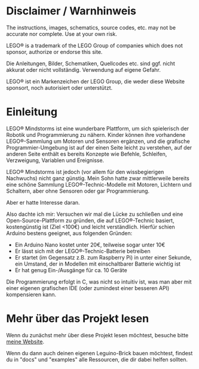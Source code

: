# Disclaimer / Warnhinweis

The instructions, images, schematics, source codes, etc. may not be accurate nor complete.
Use at your own risk.

LEGO® is a trademark of the LEGO Group of companies which does not sponsor, authorize or endorse this site.

Die Anleitungen, Bilder, Schematiken, Quellcodes etc. sind ggf. nicht akkurat oder nicht vollständig.
Verwendung auf eigene Gefahr.

LEGO® ist ein Markenzeichen der LEGO Group, die weder diese Website sponsort, noch autorisiert oder unterstützt.

# Einleitung

LEGO® Mindstorms ist eine wunderbare Plattform, um sich spielerisch der Robotik und Programmierung zu nähern. Kinder können ihre vorhandene LEGO®-Sammlung um Motoren und Sensoren ergänzen, und die grafische Programmier-Umgebung ist auf der einen Seite leicht zu verstehen, auf der anderen Seite enthält es bereits Konzepte wie Befehle, Schleifen, Verzweigung, Variablen und Ereignisse.

LEGO® Mindstorms ist jedoch (vor allem für den wissbegierigen Nachwuchs) nicht ganz günstig. Mein Sohn hatte zwar mittlerweile bereits eine schöne Sammlung LEGO®-Technic-Modelle mit Motoren, Lichtern und Schaltern, aber ohne Sensoren oder gar Programmierung.

Aber er hatte Interesse daran.

Also dachte ich mir: Versuchen wir mal die Lücke zu schließen und eine Open-Source-Plattform zu gründen, die auf LEGO®-Technic basiert, kostengünstig ist (Ziel <100€) und leicht verständlich. Hierfür schien Arduino bestens geeignet, aus folgenden Gründen:

* Ein Arduino Nano kostet unter 20€, teilweise sogar unter 10€
* Er lässt sich mit der LEGO®-Technic-Batterie betreiben
* Er startet (im Gegensatz z.B. zum Raspberry Pi) in unter einer Sekunde, ein Umstand, der in Modellen mit einschaltbarer Batterie wichtig ist
* Er hat genug Ein-/Ausgänge für ca. 10 Geräte

Die Programmierung erfolgt in C, was nicht so intuitiv ist, was man aber mit einer eigenen grafischen IDE (oder zumindest einer besseren API) kompensieren kann.

# Mehr über das Projekt lesen

Wenn du zunächst mehr über diese Projekt lesen möchtest, besuche bitte [meine Website](http://www.thomasjacob.de/kreativ/leguino/).

Wenn du dann auch deinen eigenen Leguino-Brick bauen möchtest, findest du in "docs" und "examples" alle Ressourcen, die dir dabei helfen sollten.

